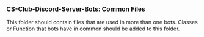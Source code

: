 ### CS-Club-Discord-Server-Bots: Common Files

This folder should contain files that are used in more than one bots.
Classes or Function that bots have in common should be added to this folder.
